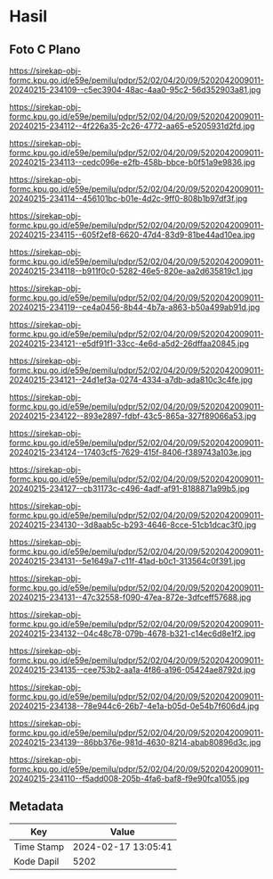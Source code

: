 # Hasil

## Foto C Plano

https://sirekap-obj-formc.kpu.go.id/e59e/pemilu/pdpr/52/02/04/20/09/5202042009011-20240215-234109--c5ec3904-48ac-4aa0-95c2-56d352903a81.jpg

https://sirekap-obj-formc.kpu.go.id/e59e/pemilu/pdpr/52/02/04/20/09/5202042009011-20240215-234112--4f226a35-2c26-4772-aa65-e5205931d2fd.jpg

https://sirekap-obj-formc.kpu.go.id/e59e/pemilu/pdpr/52/02/04/20/09/5202042009011-20240215-234113--cedc096e-e2fb-458b-bbce-b0f51a9e9836.jpg

https://sirekap-obj-formc.kpu.go.id/e59e/pemilu/pdpr/52/02/04/20/09/5202042009011-20240215-234114--456101bc-b01e-4d2c-9ff0-808b1b97df3f.jpg

https://sirekap-obj-formc.kpu.go.id/e59e/pemilu/pdpr/52/02/04/20/09/5202042009011-20240215-234115--605f2ef8-6620-47d4-83d9-81be44ad10ea.jpg

https://sirekap-obj-formc.kpu.go.id/e59e/pemilu/pdpr/52/02/04/20/09/5202042009011-20240215-234118--b911f0c0-5282-46e5-820e-aa2d635819c1.jpg

https://sirekap-obj-formc.kpu.go.id/e59e/pemilu/pdpr/52/02/04/20/09/5202042009011-20240215-234119--ce4a0456-8b44-4b7a-a863-b50a499ab91d.jpg

https://sirekap-obj-formc.kpu.go.id/e59e/pemilu/pdpr/52/02/04/20/09/5202042009011-20240215-234121--e5df91f1-33cc-4e6d-a5d2-26dffaa20845.jpg

https://sirekap-obj-formc.kpu.go.id/e59e/pemilu/pdpr/52/02/04/20/09/5202042009011-20240215-234121--24d1ef3a-0274-4334-a7db-ada810c3c4fe.jpg

https://sirekap-obj-formc.kpu.go.id/e59e/pemilu/pdpr/52/02/04/20/09/5202042009011-20240215-234122--893e2897-fdbf-43c5-865a-327f89066a53.jpg

https://sirekap-obj-formc.kpu.go.id/e59e/pemilu/pdpr/52/02/04/20/09/5202042009011-20240215-234124--17403cf5-7629-415f-8406-f389743a103e.jpg

https://sirekap-obj-formc.kpu.go.id/e59e/pemilu/pdpr/52/02/04/20/09/5202042009011-20240215-234127--cb31173c-c496-4adf-af91-8188871a99b5.jpg

https://sirekap-obj-formc.kpu.go.id/e59e/pemilu/pdpr/52/02/04/20/09/5202042009011-20240215-234130--3d8aab5c-b293-4646-8cce-51cb1dcac3f0.jpg

https://sirekap-obj-formc.kpu.go.id/e59e/pemilu/pdpr/52/02/04/20/09/5202042009011-20240215-234131--5e1649a7-c11f-41ad-b0c1-313564c0f391.jpg

https://sirekap-obj-formc.kpu.go.id/e59e/pemilu/pdpr/52/02/04/20/09/5202042009011-20240215-234131--47c32558-f090-47ea-872e-3dfceff57688.jpg

https://sirekap-obj-formc.kpu.go.id/e59e/pemilu/pdpr/52/02/04/20/09/5202042009011-20240215-234132--04c48c78-079b-4678-b321-c14ec6d8e1f2.jpg

https://sirekap-obj-formc.kpu.go.id/e59e/pemilu/pdpr/52/02/04/20/09/5202042009011-20240215-234135--cee753b2-aa1a-4f86-a196-05424ae8792d.jpg

https://sirekap-obj-formc.kpu.go.id/e59e/pemilu/pdpr/52/02/04/20/09/5202042009011-20240215-234138--78e944c6-26b7-4e1a-b05d-0e54b7f606d4.jpg

https://sirekap-obj-formc.kpu.go.id/e59e/pemilu/pdpr/52/02/04/20/09/5202042009011-20240215-234139--86bb376e-981d-4630-8214-abab80896d3c.jpg

https://sirekap-obj-formc.kpu.go.id/e59e/pemilu/pdpr/52/02/04/20/09/5202042009011-20240215-234110--f5add008-205b-4fa6-baf8-f9e90fca1055.jpg


## Metadata

| Key        | Value               |
| ---------- | ------------------- |
| Time Stamp | 2024-02-17 13:05:41 |
| Kode Dapil | 5202                |



